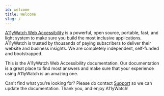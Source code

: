 ```yaml
---
id: welcome
title: Welcome
slug: /
---
```


[A11yWatch Web Accessibility](https://a11ywatch.com) is a powerful, open source, portable, fast, and light system to make sure you build the most inclusive applications. A11yWatch is trusted by thousands of paying subscribers to deliver their website and business insights. We are completely independent, self-funded and bootstrapped.

This is the A11yWatch Web Accessibility documentation. Our documentation is a great place to find most answers and make sure that your experience using A11yWatch is an amazing one.

Can't find what you're looking for? Please do contact <a href="mailto:support@a11ywatch.com">Support</a> so we can update the documentation. Thank you, and enjoy A11yWatch!
